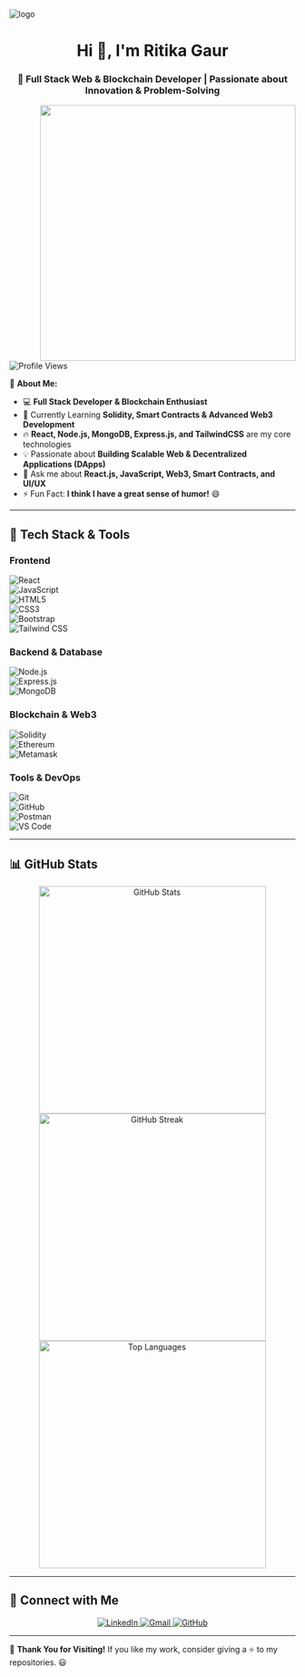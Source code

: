 ![logo](https://github.com/kuritika098/kuritika098/blob/main/Screenshot%202024-05-08%20133310.png)

<h1 align="center">Hi 👋, I'm Ritika Gaur</h1>
<h3 align="center">🚀 Full Stack Web & Blockchain Developer | Passionate about Innovation & Problem-Solving</h3>

<img align="right" width="450" src="https://img.freepik.com/free-vector/software-programmer-girl-office-work-vector-design_107791-20453.jpg?semt=ais_hybrid">

<p align="left"> 
  <img src="https://komarev.com/ghpvc/?username=GaurRitika&label=Profile%20views&color=0e75b6&style=flat" alt="Profile Views" /> 
</p>

🌟 **About Me:**  
- 💻 **Full Stack Developer & Blockchain Enthusiast**  
- 🌱 Currently Learning **Solidity, Smart Contracts & Advanced Web3 Development**  
- 🔥 **React, Node.js, MongoDB, Express.js, and TailwindCSS** are my core technologies  
- 💡 Passionate about **Building Scalable Web & Decentralized Applications (DApps)**  
- 💬 Ask me about **React.js, JavaScript, Web3, Smart Contracts, and UI/UX**  
- ⚡ Fun Fact: **I think I have a great sense of humor!** 😄  

---

## 🚀 **Tech Stack & Tools**
### **Frontend**  
![React](https://img.shields.io/badge/-React-61DAFB?style=for-the-badge&logo=react&logoColor=black)  
![JavaScript](https://img.shields.io/badge/-JavaScript-F7DF1E?style=for-the-badge&logo=javascript&logoColor=black)  
![HTML5](https://img.shields.io/badge/-HTML5-E34F26?style=for-the-badge&logo=html5&logoColor=white)  
![CSS3](https://img.shields.io/badge/-CSS3-1572B6?style=for-the-badge&logo=css3)  
![Bootstrap](https://img.shields.io/badge/-Bootstrap-7952B3?style=for-the-badge&logo=bootstrap)  
![Tailwind CSS](https://img.shields.io/badge/-TailwindCSS-38B2AC?style=for-the-badge&logo=tailwind-css)  

### **Backend & Database**  
![Node.js](https://img.shields.io/badge/-Node.js-339933?style=for-the-badge&logo=node.js&logoColor=white)  
![Express.js](https://img.shields.io/badge/-Express.js-000000?style=for-the-badge&logo=express&logoColor=white)  
![MongoDB](https://img.shields.io/badge/-MongoDB-47A248?style=for-the-badge&logo=mongodb&logoColor=white)  

### **Blockchain & Web3**  
![Solidity](https://img.shields.io/badge/-Solidity-363636?style=for-the-badge&logo=solidity&logoColor=white)  
![Ethereum](https://img.shields.io/badge/-Ethereum-3C3C3D?style=for-the-badge&logo=ethereum)  
![Metamask](https://img.shields.io/badge/-Metamask-F6851D?style=for-the-badge&logo=metamask)  

### **Tools & DevOps**  
![Git](https://img.shields.io/badge/-Git-F05032?style=for-the-badge&logo=git&logoColor=white)  
![GitHub](https://img.shields.io/badge/-GitHub-181717?style=for-the-badge&logo=github)  
![Postman](https://img.shields.io/badge/-Postman-FF6C37?style=for-the-badge&logo=postman)  
![VS Code](https://img.shields.io/badge/-VSCode-007ACC?style=for-the-badge&logo=visual-studio-code)  

---

## 📊 **GitHub Stats**
<p align="center">
  <img src="https://github-readme-stats.vercel.app/api?username=GaurRitika&show_icons=true&theme=tokyonight" alt="GitHub Stats" width="400px"/>
  <img src="https://github-readme-streak-stats.herokuapp.com/?user=GaurRitika&theme=tokyonight" alt="GitHub Streak" width="400px"/>
  <img src="https://github-readme-stats.vercel.app/api/top-langs?username=GaurRitika&show_icons=true&locale=en&layout=compact&theme=tokyonight" alt="Top Languages" width="400px"/>
</p>

---

## 🔗 **Connect with Me**
<p align="center">
<a href="https://linkedin.com/in/ritika-gaur" target="_blank">
  <img src="https://img.shields.io/badge/-LinkedIn-0A66C2?style=for-the-badge&logo=linkedin&logoColor=white" alt="LinkedIn"/>
</a>
<a href="mailto:ritika.gaur2005@gmail.com">
  <img src="https://img.shields.io/badge/-Gmail-D14836?style=for-the-badge&logo=gmail&logoColor=white" alt="Gmail"/>
</a>
<a href="https://github.com/GaurRitika" target="_blank">
  <img src="https://img.shields.io/badge/-GitHub-181717?style=for-the-badge&logo=github&logoColor=white" alt="GitHub"/>
</a>
</p>

---

💖 **Thank You for Visiting!** If you like my work, consider giving a ⭐ to my repositories. 😃
